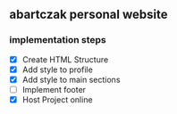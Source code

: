 ## abartczak personal website

### implementation steps

- [x] Create HTML Structure
- [x] Add style to profile
- [x] Add style to main sections
- [ ] Implement footer
- [x] Host Project online